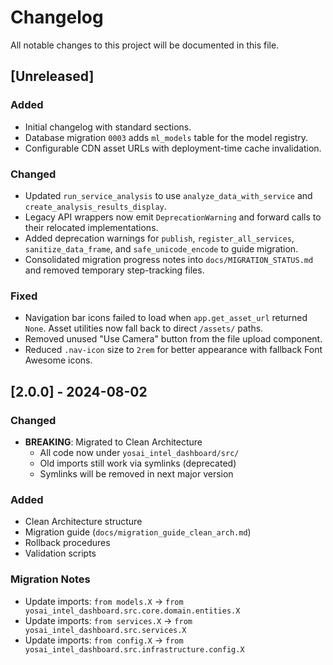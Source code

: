 # Changelog

All notable changes to this project will be documented in this file.

## [Unreleased]

### Added
- Initial changelog with standard sections.
- Database migration `0003` adds `ml_models` table for the model registry.
- Configurable CDN asset URLs with deployment-time cache invalidation.

### Changed
- Updated `run_service_analysis` to use `analyze_data_with_service` and
  `create_analysis_results_display`.
- Legacy API wrappers now emit `DeprecationWarning` and forward calls to
  their relocated implementations.
- Added deprecation warnings for `publish`, `register_all_services`,
  `sanitize_data_frame`, and `safe_unicode_encode` to guide migration.
- Consolidated migration progress notes into `docs/MIGRATION_STATUS.md` and removed temporary step-tracking files.

### Fixed
- Navigation bar icons failed to load when `app.get_asset_url` returned
  `None`. Asset utilities now fall back to direct `/assets/` paths.
- Removed unused "Use Camera" button from the file upload component.
- Reduced `.nav-icon` size to `2rem` for better appearance with fallback
  Font Awesome icons.


## [2.0.0] - 2024-08-02

### Changed
- **BREAKING**: Migrated to Clean Architecture
  - All code now under `yosai_intel_dashboard/src/`
  - Old imports still work via symlinks (deprecated)
  - Symlinks will be removed in next major version
  
### Added
- Clean Architecture structure
- Migration guide (`docs/migration_guide_clean_arch.md`)
- Rollback procedures
- Validation scripts

### Migration Notes
- Update imports: `from models.X` → `from yosai_intel_dashboard.src.core.domain.entities.X`
- Update imports: `from services.X` → `from yosai_intel_dashboard.src.services.X`
- Update imports: `from config.X` → `from yosai_intel_dashboard.src.infrastructure.config.X`
